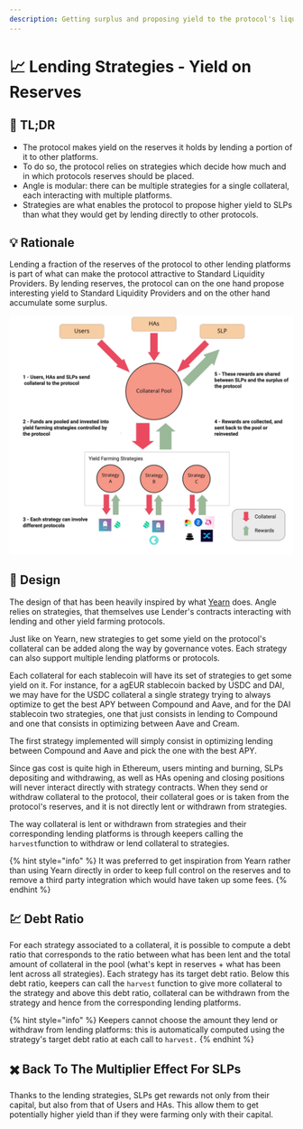 ```yaml
---
description: Getting surplus and proposing yield to the protocol's liquidity providers
---
```


# 📈 Lending Strategies - Yield on Reserves

## 🔎 TL;DR

* The protocol makes yield on the reserves it holds by lending a portion of it to other platforms.
* To do so, the protocol relies on strategies which decide how much and in which protocols reserves should be placed.
* Angle is modular: there can be multiple strategies for a single collateral, each interacting with multiple platforms.
* Strategies are what enables the protocol to propose higher yield to SLPs than what they would get by lending directly to other protocols.

## 💡 Rationale

Lending a fraction of the reserves of the protocol to other lending platforms is part of what can make the protocol attractive to Standard Liquidity Providers. By lending reserves, the protocol can on the one hand propose interesting yield to Standard Liquidity Providers and on the other hand accumulate some surplus. 

![](../.gitbook/assets/angle_explainers_-_simplified_version_1.jpg)

## 🎨 Design

The design of that has been heavily inspired by what [Yearn](https://yearn.finance) does. Angle relies on strategies, that themselves use Lender's contracts interacting with lending and other yield farming protocols.

Just like on Yearn, new strategies to get some yield on the protocol's collateral can be added along the way by governance votes. Each strategy can also support multiple lending platforms or protocols.

Each collateral for each stablecoin will have its set of strategies to get some yield on it. For instance, for a agEUR stablecoin backed by USDC and DAI, we may have for the USDC collateral a single strategy trying to always optimize to get the best APY between Compound and Aave, and for the DAI stablecoin two strategies, one that just consists in lending to Compound and one that consists in optimizing between Aave and Cream.

The first strategy implemented will simply consist in optimizing lending between Compound and Aave and pick the one with the best APY.

Since gas cost is quite high in Ethereum, users minting and burning, SLPs depositing and withdrawing, as well as HAs opening and closing positions will never interact directly with strategy contracts. When they send or withdraw collateral to the protocol, their collateral goes or is taken from the protocol's reserves, and it is not directly lent or withdrawn from strategies.

The way collateral is lent or withdrawn from strategies and their corresponding lending platforms is through keepers calling the `harvest`function to withdraw or lend collateral to strategies.

{% hint style="info" %}
It was preferred to get inspiration from Yearn rather than using Yearn directly in order to keep full control on the reserves and to remove a third party integration which would have taken up some fees.
{% endhint %}

## 💹 Debt Ratio

For each strategy associated to a collateral, it is possible to compute a debt ratio that corresponds to the ratio between what has been lent and the total amount of collateral in the pool \(what's kept in reserves + what has been lent across all strategies\). Each strategy has its target debt ratio. Below this debt ratio, keepers can call the `harvest` function to give more collateral to the strategy and above this debt ratio, collateral can be withdrawn from the strategy and hence from the corresponding lending platforms.

{% hint style="info" %}
Keepers cannot choose the amount they lend or withdraw from lending platforms: this is automatically computed using the strategy's target debt ratio at each call to `harvest.`
{% endhint %}

## ✖️ Back To The Multiplier Effect For SLPs

Thanks to the lending strategies, SLPs get rewards not only from their capital, but also from that of Users and HAs. This allow them to get potentially higher yield than if they were farming only with their capital. 

